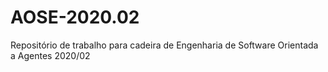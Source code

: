 # AOSE-2020.02
Repositório de trabalho para cadeira de Engenharia de Software Orientada a Agentes 2020/02
